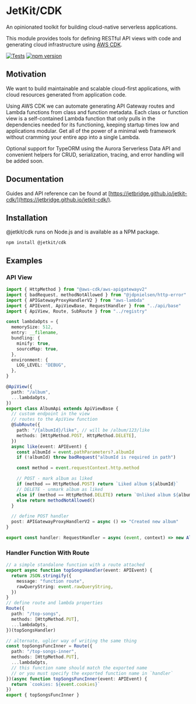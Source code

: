 # JetKit/CDK

An opinionated toolkit for building cloud-native serverless applications.

This module provides tools for defining RESTful API views with code
and generating cloud infrastructure using [AWS CDK](https://docs.aws.amazon.com/cdk/latest/guide/home.html).

[![Tests](https://github.com/jetbridge/jetkit-cdk/actions/workflows/ci.yml/badge.svg)](https://github.com/jetbridge/jetkit-cdk/actions/workflows/ci.yml)
[![npm version](https://badge.fury.io/js/%40jetkit%2Fcdk.svg)](https://badge.fury.io/js/%40jetkit%2Fcdk)

## Motivation

We want to build maintainable and scalable cloud-first applications, with cloud resources generated from application code.

Using AWS CDK we can automate generating API Gateway routes and Lambda functions from class and function metadata.
Each class or function view is a self-contained Lambda function that only pulls in the dependencies needed for its functioning, keeping startup times low and applications modular.
Get all of the power of a minimal web framework without cramming your entire app into a single Lambda.

Optional support for TypeORM using the Aurora Serverless Data API and convenient helpers for CRUD, serialization, tracing, and error handling will be added soon.

## Documentation

Guides and API reference can be found at [https://jetbridge.github.io/jetkit-cdk/](https://jetbridge.github.io/jetkit-cdk/).

## Installation

@jetkit/cdk runs on Node.js and is available as a NPM package.

```shell
npm install @jetkit/cdk
```

## Examples

### API View

```typescript
import { HttpMethod } from "@aws-cdk/aws-apigatewayv2"
import { badRequest, methodNotAllowed } from "@jdpnielsen/http-error"
import { APIGatewayProxyHandlerV2 } from "aws-lambda"
import { APIEvent, ApiViewBase, RequestHandler } from "../api/base"
import { ApiView, Route, SubRoute } from "../registry"

const lambdaOpts = {
  memorySize: 512,
  entry: __filename,
  bundling: {
    minify: true,
    sourceMap: true,
  },
  environment: {
    LOG_LEVEL: "DEBUG",
  },
}

@ApiView({
  path: "/album",
  ...lambdaOpts,
})
export class AlbumApi extends ApiViewBase {
  // custom endpoint in the view
  // routes to the ApiView function
  @SubRoute({
    path: "/{albumId}/like", // will be /album/123/like
    methods: [HttpMethod.POST, HttpMethod.DELETE],
  })
  async like(event: APIEvent) {
    const albumId = event.pathParameters?.albumId
    if (!albumId) throw badRequest("albumId is required in path")

    const method = event.requestContext.http.method

    // POST - mark album as liked
    if (method == HttpMethod.POST) return `Liked album ${albumId}`
    // DELETE - unmark album as liked
    else if (method == HttpMethod.DELETE) return `Unliked album ${albumId}`
    else return methodNotAllowed()
  }

  // define POST handler
  post: APIGatewayProxyHandlerV2 = async () => "Created new album"
}

export const handler: RequestHandler = async (event, context) => new AlbumApi().dispatch(event, context)
```

### Handler Function With Route

```typescript
// a simple standalone function with a route attached
export async function topSongsHandler(event: APIEvent) {
  return JSON.stringify({
    message: "function route",
    rawQueryString: event.rawQueryString,
  })
}
// define route and lambda properties
Route({
  path: "/top-songs",
  methods: [HttpMethod.PUT],
  ...lambdaOpts,
})(topSongsHandler)

// alternate, uglier way of writing the same thing
const topSongsFuncInner = Route({
  path: "/top-songs-inner",
  methods: [HttpMethod.PUT],
  ...lambdaOpts,
  // this function name should match the exported name
  // or you must specify the exported function name in `handler`
})(async function topSongsFuncInner(event: APIEvent) {
  return `cookies: ${event.cookies}`
})
export { topSongsFuncInner }
```
